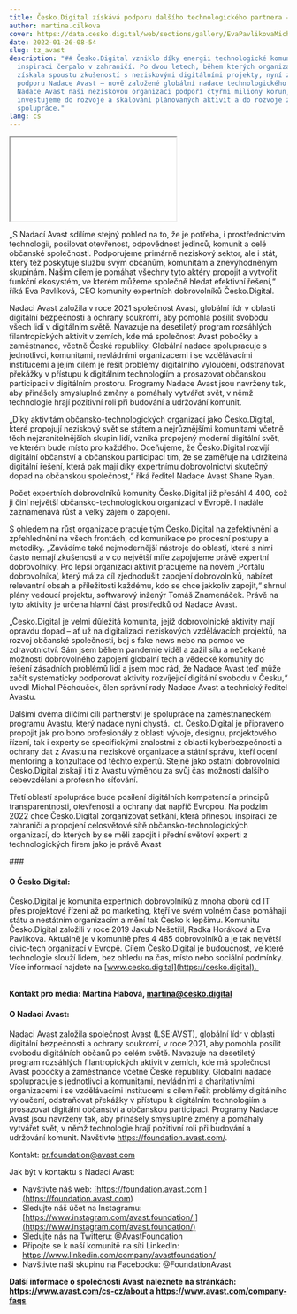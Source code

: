 ```yaml
---
title: Česko.Digital získává podporu dalšího technologického partnera – Nadace Avast
author: martina.cilkova
cover: https://data.cesko.digital/web/sections/gallery/EvaPavlikovaMichalPechoucek.jpg
date: 2022-01-26-08-54
slug: tz_avast
description: "## Česko.Digital vzniklo díky energii technologické komunity,
  inspiraci čerpalo v zahraničí. Po dvou letech, během kterých organizace
  získala spoustu zkušeností s neziskovými digitálními projekty, nyní získává
  podporu Nadace Avast – nově založené globální nadace technologického giganta.
  Nadace Avast naši neziskovou organizaci podpoří čtyřmi miliony korun, které
  investujeme do rozvoje a škálování plánovaných aktivit a do rozvoje zahraniční
  spolupráce."
lang: cs
---
```

<iframe width=“560” height=“315" src=“<https://www.youtube.com/embed/FovYqoMN3Qc>” title=“YouTube video player” frameborder=“0” allow=“accelerometer; autoplay; clipboard-write; encrypted-media; gyroscope; picture-in-picture” allowfullscreen></iframe>

<!--StartFragment-->

„S Nadací Avast sdílíme stejný pohled na to, že je potřeba, i prostřednictvím technologií, posilovat otevřenost, odpovědnost jedinců, komunit a celé občanské společnosti. Podporujeme primárně neziskový sektor, ale i stát, který též poskytuje službu svým občanům, komunitám a znevýhodněným skupinám. Naším cílem je pomáhat všechny tyto aktéry propojit a vytvořit funkční ekosystém, ve kterém můžeme společně hledat efektivní řešení,“ říká Eva Pavlíková, CEO komunity expertních dobrovolníků Česko.Digital.

<!--StartFragment-->

Nadaci Avast založila v roce 2021 společnost Avast, globální lídr v oblasti digitální bezpečnosti a ochrany soukromí, aby pomohla posílit svobodu všech lidí v digitálním světě. Navazuje na desetiletý program rozsáhlých filantropických aktivit v zemích, kde má společnost Avast pobočky a zaměstnance, včetně České republiky. Globální nadace spolupracuje s jednotlivci, komunitami, nevládními organizacemi i se vzdělávacími institucemi a jejím cílem je řešit problémy digitálního vyloučení, odstraňovat překážky v přístupu k digitálním technologiím a prosazovat občanskou participaci v digitálním prostoru. Programy Nadace Avast jsou navrženy tak, aby přinášely smysluplné změny a pomáhaly vytvářet svět, v němž technologie hrají pozitivní roli při budování a udržování komunit.

<!--EndFragment-->

„Díky aktivitám občansko-technologických organizací jako Česko.Digital, které propojují neziskový svět se státem a nejrůznějšími komunitami včetně těch nejzranitelnějších skupin lidí, vzniká propojený moderní digitální svět, ve kterém bude místo pro každého. Oceňujeme, že Česko.Digital rozvíjí digitální občanství a občanskou participaci tím, že se zaměřuje na udržitelná digitální řešení, která pak mají díky expertnímu dobrovolnictví skutečný dopad na občanskou společnost,“ říká ředitel Nadace Avast Shane Ryan.

Počet expertních dobrovolníků komunity Česko.Digital již přesáhl 4 400, což ji činí největší občansko-technologickou organizací v Evropě. I nadále zaznamenává růst a velký zájem o zapojení.

<!--StartFragment-->

S ohledem na růst organizace pracuje tým Česko.Digital na zefektivnění a zpřehlednění na všech frontách, od komunikace po procesní postupy a metodiky. „Zavádíme také nejmodernější nástroje do oblastí, které s nimi často nemají zkušenosti a v co největší míře zapojujeme právě expertní dobrovolníky. Pro lepší organizaci aktivit pracujeme na novém ‚Portálu dobrovolníka‘, který má za cíl zjednodušit zapojení dobrovolníků, nabízet relevantní obsah a příležitosti každému, kdo se chce jakkoliv zapojit,“ shrnul plány vedoucí projektu, softwarový inženýr Tomáš Znamenáček. Právě na tyto aktivity je určena hlavní část prostředků od Nadace Avast.

<!--StartFragment-->

„Česko.Digital je velmi důležitá komunita, jejíž dobrovolnické aktivity mají opravdu dopad – ať už na digitalizaci neziskových vzdělávacích projektů, na rozvoj občanské společnosti, boj s fake news nebo na pomoc ve zdravotnictví. Sám jsem během pandemie viděl a zažil sílu a nečekané možnosti dobrovolného zapojení globální tech a vědecké komunity do řešení zásadních problémů lidí a jsem moc rád, že Nadace Avast teď může začít systematicky podporovat aktivity rozvíjející digitální svobodu v Česku,“ uvedl Michal Pěchouček, člen správní rady Nadace Avast a technický ředitel Avastu.

<!--StartFragment-->

<!--StartFragment-->

Dalšími dvěma dílčími cíli partnerství je spolupráce na zaměstnaneckém programu Avastu, který nadace nyní chystá.  ct. Česko.Digital je připraveno propojit jak pro bono profesionály z oblasti vývoje, designu, projektového řízení, tak i experty se specifickými znalostmi z oblasti kyberbezpečnosti a ochrany dat z Avastu na neziskové organizace a státní správu, kteří ocení mentoring a konzultace od těchto expertů. Stejně jako ostatní dobrovolníci Česko.Digital získají i ti z Avastu výměnou za svůj čas možnosti dalšího sebevzdělání a profesního síťování.

<!--StartFragment-->

<!--StartFragment-->

Třetí oblastí spolupráce bude posílení digitálních kompetencí a principů transparentnosti, otevřenosti a ochrany dat napříč Evropou. Na podzim 2022 chce Česko.Digital zorganizovat setkání, která přinesou inspiraci ze zahraničí a propojení celosvětové sítě občansko-technologických organizací, do kterých by se měli zapojit i přední světoví experti z technologických firem jako je právě Avast

<!--EndFragment-->

\###

<!--StartFragment-->

#### O Česko.Digital:

Česko.Digital je komunita expertních dobrovolníků z mnoha oborů od IT přes projektové řízení až po marketing, kteří ve svém volném čase pomáhají státu a nestátním organizacím a mění tak Česko k lepšímu. Komunitu Česko.Digital založili v roce 2019 Jakub Nešetřil, Radka Horáková a Eva Pavlíková. Aktuálně je v komunitě přes 4 485 dobrovolníků a je tak největší civic-tech organizací v Evropě. Cílem Česko.Digital je budoucnost, ve které technologie slouží lidem, bez ohledu na čas, místo nebo sociální podmínky. Více informací najdete na [www.cesko.digital](https://cesko.digital). 

**\
Kontakt pro média: Martina Habová, martina@cesko.digital**

<!--EndFragment-->

<!--StartFragment-->

#### O Nadaci Avast:

Nadaci Avast založila společnost Avast (LSE:AVST), globální lídr v oblasti digitální bezpečnosti a ochrany soukromí, v roce 2021, aby pomohla posílit svobodu digitálních občanů po celém světě. Navazuje na desetiletý program rozsáhlých filantropických aktivit v zemích, kde má společnost Avast pobočky a zaměstnance včetně České republiky. Globální nadace spolupracuje s jednotlivci a komunitami, nevládními a charitativními organizacemi i se vzdělávacími institucemi s cílem řešit problémy digitálního vyloučení, odstraňovat překážky v přístupu k digitálním technologiím a prosazovat digitální občanství a občanskou participaci. Programy Nadace Avast jsou navrženy tak, aby přinášely smysluplné změny a pomáhaly vytvářet svět, v němž technologie hrají pozitivní roli při budování a udržování komunit. Navštivte <https://foundation.avast.com/>.

Kontakt: pr.foundation@avast.com 

Jak být v kontaktu s Nadací Avast:

* Navštivte náš web: [https://foundation.avast.com ](https://foundation.avast.com)
* Sledujte náš účet na Instagramu: [https://www.instagram.com/avast.foundation/ ](https://www.instagram.com/avast.foundation/)
* Sledujte nás na Twitteru: @AvastFoundation
* Připojte se k naší komunitě na síti LinkedIn: <https://www.linkedin.com/company/avastfoundation/>
* Navštivte naši skupinu na Facebooku: @FoundationAvast

**Další informace o společnosti Avast naleznete na stránkách: https://www.avast.com/cs-cz/about a <https://www.avast.com/company-faqs>**

<!--EndFragment-->

<!--EndFragment-->

<!--EndFragment-->

<!--EndFragment-->

<!--EndFragment-->

<!--EndFragment-->

<!--EndFragment-->

<!--EndFragment-->

<!--EndFragment-->

<!--EndFragment-->
